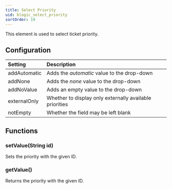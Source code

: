 ```yaml
---
title: Select Priority
uid: blogic_select_priority
sortOrder: 19
---
```


This element is used to select ticket priority.

## Configuration

| Setting      | Description                                             |
|:-------------|:--------------------------------------------------------|
| addAutomatic | Adds the *automatic* value to the drop-down             |
| addNone      | Adds the *none* value to the drop-down                  |
| addNoValue   | Adds an empty value to the drop-down                    |
| externalOnly | Whether to display only externally available priorities |
| notEmpty     | Whether the field may be left blank                     |

## Functions

### setValue(String id)

Sets the priority with the given ID.

### getValue()

Returns the priority with the given ID.
